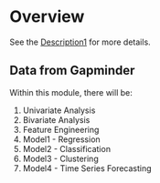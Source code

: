 # Overview 
See the [Description1](Data%20from%20Gapminder/Description1.md) for more details.

## Data from Gapminder
Within this module, there will be:
1. Univariate Analysis
2. Bivariate Analysis
3. Feature Engineering
4. Model1 - Regression 
5. Model2 - Classification
6. Model3 - Clustering
7. Model4 - Time Series Forecasting